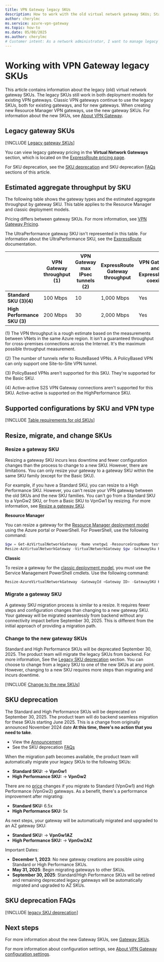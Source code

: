 ```yaml
---
title: VPN Gateway legacy SKUs
description: How to work with the old virtual network gateway SKUs; Standard, and High Performance.
author: cherylmc
ms.service: azure-vpn-gateway
ms.topic: how-to
ms.date: 05/08/2025
ms.author: cherylmc 
# Customer intent: As a network administrator, I want to manage legacy VPN gateway SKUs so that I can ensure continuity of service and plan for the upcoming deprecation of these SKUs before the migration deadline.
---
```

# Working with VPN Gateway legacy SKUs

This article contains information about the legacy (old) virtual network gateway SKUs. The legacy SKUs still work in both deployment models for existing VPN gateways. Classic VPN gateways continue to use the legacy SKUs, both for existing gateways, and for new gateways. When creating new Resource Manager VPN gateways, use the new gateway SKUs. For information about the new SKUs, see [About VPN Gateway](vpn-gateway-about-vpngateways.md).

## <a name="gwsku"></a>Legacy gateway SKUs

[!INCLUDE [Legacy gateway SKUs](../../includes/vpn-gateway-gwsku-legacy-include.md)]

You can view legacy gateway pricing in the **Virtual Network Gateways** section, which is located on the [ExpressRoute pricing page](https://azure.microsoft.com/pricing/details/expressroute).

For SKU deprecation, see the [SKU deprecation](#sku-deprecation) and SKU deprecation [FAQs](#sku-deprecation-faqs) sections of this article.

## <a name="agg"></a>Estimated aggregate throughput by SKU

The following table shows the gateway types and the estimated aggregate throughput by gateway SKU. This table applies to the Resource Manager and classic deployment models.

Pricing differs between gateway SKUs. For more information, see [VPN Gateway Pricing](https://azure.microsoft.com/pricing/details/vpn-gateway).

The UltraPerformance gateway SKU isn't represented in this table. For information about the UltraPerformance SKU, see the [ExpressRoute](../expressroute/expressroute-about-virtual-network-gateways.md) documentation.

|  | **VPN Gateway throughput (1)** | **VPN Gateway max IPsec tunnels (2)** | **ExpressRoute Gateway throughput** | **VPN Gateway and ExpressRoute coexist** |
| --- | --- | --- | --- | --- |
| **Standard SKU (3)(4)** |100 Mbps |10 |1,000 Mbps |Yes |
| **High Performance SKU (3)** |200 Mbps |30 |2,000 Mbps |Yes |

(1) The VPN throughput is a rough estimate based on the measurements between VNets in the same Azure region. It isn't a guaranteed throughput for cross-premises connections across the Internet. It's the maximum possible throughput measurement.

(2) The number of tunnels refer to RouteBased VPNs. A PolicyBased VPN can only support one Site-to-Site VPN tunnel.

(3) PolicyBased VPNs aren't supported for this SKU. They're supported for the Basic SKU.

(4) Active-active S2S VPN Gateway connections aren't supported for this SKU. Active-active is supported on the HighPerformance SKU.

## <a name="config"></a>Supported configurations by SKU and VPN type

[!INCLUDE [Table requirements for old SKUs](../../includes/vpn-gateway-table-requirements-legacy-sku-include.md)]

## Resize, migrate, and change SKUs

### <a name="resize"></a>Resize a gateway SKU

Resizing a gateway SKU incurs less downtime and fewer configuration changes than the process to change to a new SKU. However, there are limitations. You can only resize your gateway to a gateway SKU within the same SKU family (except for the Basic SKU).

For example, if you have a Standard SKU, you can resize to a High Performance SKU. However, you can't resize your VPN gateway between the old SKUs and the new SKU families. You can't go from a Standard SKU to a VpnGw2 SKU, or from a Basic SKU to VpnGw1 by resizing. For more information, see [Resize a gateway SKU](gateway-sku-resize.md).

**Resource Manager**

You can resize a gateway for the [Resource Manager deployment model](../azure-resource-manager/management/deployment-models.md) using the Azure portal or PowerShell. For PowerShell, use the following command:

```powershell
$gw = Get-AzVirtualNetworkGateway -Name vnetgw1 -ResourceGroupName testrg
Resize-AzVirtualNetworkGateway -VirtualNetworkGateway $gw -GatewaySku HighPerformance
```

**Classic**

To resize a gateway for the [classic deployment model](../azure-resource-manager/management/deployment-models.md), you must use the Service Management PowerShell cmdlets. Use the following command:

```powershell
Resize-AzureVirtualNetworkGateway -GatewayId <Gateway ID> -GatewaySKU HighPerformance
```

### <a name="migrate"></a>Migrate a gateway SKU

A gateway SKU migration process is similar to a resize. It requires fewer steps and configuration changes than changing to a new gateway SKU. Your gateway will be migrated seamlessly from backend without any connectivity impact before September 30, 2025. This is different from the initial approach of providing a migration path.

### <a name="change"></a>Change to the new gateway SKUs

Standard and High Performance SKUs will be deprecated September 30, 2025. The product team will migrate the legacy SKUs from backend. For more information, See the [Legacy SKU deprecation](#sku-deprecation) section. You can choose to change from a legacy SKU to one of the new SKUs at any point. However, changing to a new SKU requires more steps than migrating and incurs downtime.

[!INCLUDE [Change to the new SKUs](../../includes/vpn-gateway-gwsku-change-legacy-sku-include.md)]

## SKU deprecation

The Standard and High Performance SKUs will be deprecated on September 30, 2025. The product team will do backend seamless migration for these SKUs starting June 2025. This is a change from originally announced November 2024 date **At this time, there's no action that you need to take**.

* View the [Announcement](https://go.microsoft.com/fwlink/?linkid=2255127)
* See the SKU deprecation [FAQs](#sku-deprecation-faqs)

When the migration path becomes available, the product team will automatically migrate your legacy SKUs to the following SKUs:

* **Standard SKU:** -> **VpnGw1**
* **High Performance SKU:** -> **VpnGw2**

There are no [price](https://azure.microsoft.com/pricing/details/vpn-gateway/) changes if you migrate to Standard (VpnGw1) and High Performance (VpnGw2) gateways. As a benefit, there's a performance improvement after migrating:

* **Standard SKU:** 6.5x
* **High Performance SKU:** 5x

As next steps, your gateway will be automatically migrated and upgraded to an AZ gateway SKU:

* **Standard SKU:** -> **VpnGw1AZ**
* **High Performance SKU:** -> **VpnGw2AZ**

Important Dates:

* **December 1, 2023**: No new gateway creations are possible using Standard or High Performance SKUs.
* **May 31, 2025**: Begin migrating gateways to other SKUs.
* **September 30, 2025**: Standard/High Performance SKUs will be retired and remaining deprecated legacy gateways will be automatically migrated and upgraded to AZ SKUs.

## SKU deprecation FAQs

[!INCLUDE [legacy SKU deprecation](../../includes/vpn-gateway-deprecate-sku-faq.md)]

## Next steps

For more information about the new Gateway SKUs, see [Gateway SKUs](vpn-gateway-about-vpngateways.md#gwsku).

For more information about configuration settings, see [About VPN Gateway configuration settings](vpn-gateway-about-vpn-gateway-settings.md).
